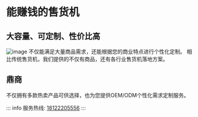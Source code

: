 # 能赚钱的售货机

## 大容量、可定制、性价比高

![image](/images/evm.png)
不仅能满足大量商品需求，还能根据您的商业特点进行个性化定制。 相比传统售货机，我们提供的不仅有商品，还有各行业售货机落地方案。

## 鼎商

不仅拥有多款热卖产品可供选择，也为您提供OEM/ODM个性化需求定制服务。

::: info
服务热线: [18122205556](tel:18122205556)
:::
